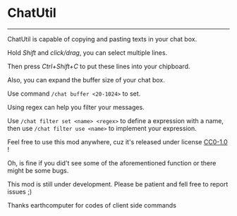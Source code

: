 # ChatUtil

-----------------------------------
ChatUtil is capable of copying and pasting texts in your chat
 box.
 
Hold *Shift* and *click/drag*, you can select multiple lines.

Then press *Ctrl+Shift+C* to put these lines into your
 chipboard.
 
Also, you can expand the buffer size of your chat box.

Use command `/chat buffer <20-1024>` to set.

Using regex can help you filter your messages.

Use `/chat filter set <name> <regex>` to define a expression
 with a name,
then use `/chat filter use <name>` to implement your expression.

Feel free to use this mod anywhere, cuz it's released under license [CC0-1.0](./LICENSE) !

Oh, is fine if you did't see some of the aforementioned function or there might be some bugs.

This mod is still under development. Please be patient and fell free to report issues ;)

Thanks earthcomputer for codes of client side commands
